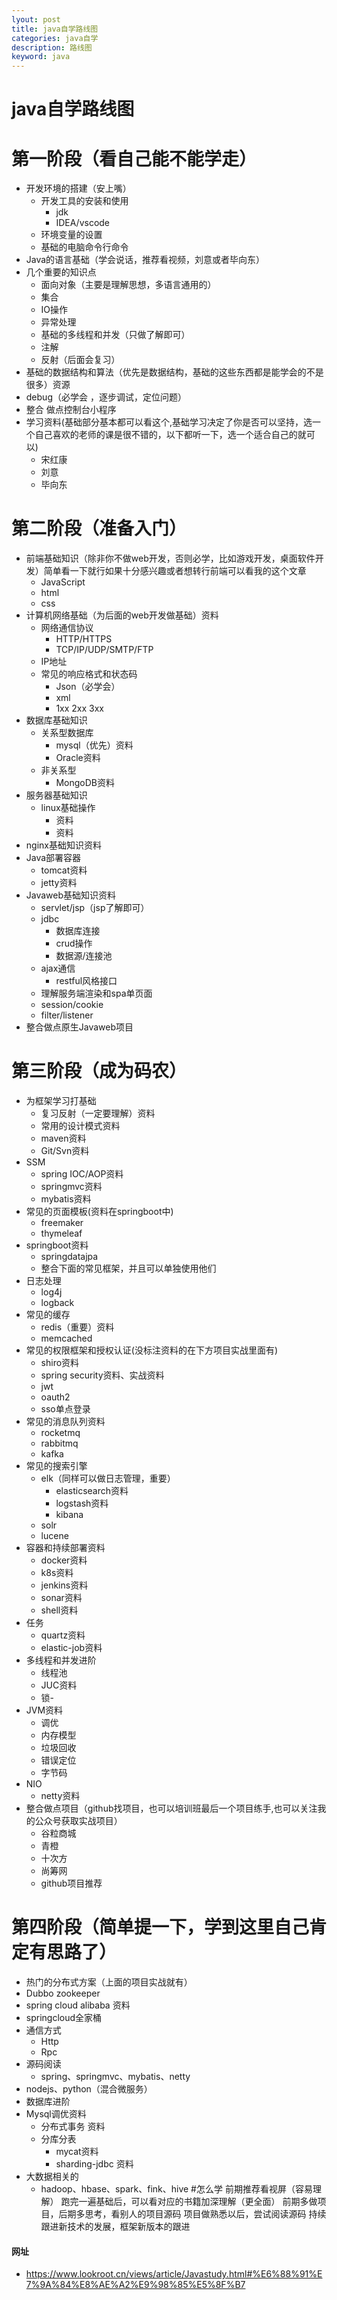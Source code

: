 ```yaml
---
lyout: post
title: java自学路线图
categories: java自学
description: 路线图
keyword: java
---
```


# java自学路线图

# 第一阶段（看自己能不能学走）
- 开发环境的搭建（安上嘴）
   - 开发工具的安装和使用
      - jdk
      - IDEA/vscode
  - 环境变量的设置
  - 基础的电脑命令行命令
- Java的语言基础（学会说话，推荐看视频，刘意或者毕向东）
- 几个重要的知识点
  - 面向对象（主要是理解思想，多语言通用的）
  - 集合
  - IO操作
  - 异常处理
  - 基础的多线程和并发（只做了解即可）
  - 注解
  - 反射（后面会复习）
- 基础的数据结构和算法（优先是数据结构，基础的这些东西都是能学会的不是很多）资源
- debug（必学会 ，逐步调试，定位问题）
- 整合 做点控制台小程序
- 学习资料(基础部分基本都可以看这个,基础学习决定了你是否可以坚持，选一个自己喜欢的老师的课是很不错的，以下都听一下，选一个适合自己的就可以)
  - 宋红康
  - 刘意
  - 毕向东

# 第二阶段（准备入门）
- 前端基础知识（除非你不做web开发，否则必学，比如游戏开发，桌面软件开发）简单看一下就行如果十分感兴趣或者想转行前端可以看我的这个文章
  - JavaScript
  - html
  - css
- 计算机网络基础（为后面的web开发做基础）资料
  - 网络通信协议
    - HTTP/HTTPS
    - TCP/IP/UDP/SMTP/FTP
  - IP地址
  - 常见的响应格式和状态码
    - Json（必学会）
    - xml
    - 1xx 2xx 3xx
- 数据库基础知识
  - 关系型数据库
    - mysql（优先）资料
    - Oracle资料
  - 非关系型
    - MongoDB资料
- 服务器基础知识
  - linux基础操作
    - 资料
    - 资料
- nginx基础知识资料
- Java部署容器
  - tomcat资料
  - jetty资料
- Javaweb基础知识资料
  - servlet/jsp（jsp了解即可）
  - jdbc
    - 数据库连接
    - crud操作
    - 数据源/连接池
  - ajax通信
    - restful风格接口
  - 理解服务端渲染和spa单页面
  - session/cookie
  - filter/listener
- 整合做点原生Javaweb项目
  
# 第三阶段（成为码农）
- 为框架学习打基础
  - 复习反射（一定要理解）资料
  - 常用的设计模式资料
  - maven资料
  - Git/Svn资料
- SSM
  - spring IOC/AOP资料
  - springmvc资料
  - mybatis资料
- 常见的页面模板(资料在springboot中)
  - freemaker
  - thymeleaf
- springboot资料
  - springdatajpa
  - 整合下面的常见框架，并且可以单独使用他们
- 日志处理
  - log4j
  - logback
- 常见的缓存
  - redis（重要）资料
  - memcached
- 常见的权限框架和授权认证(没标注资料的在下方项目实战里面有)
  - shiro资料
  - spring security资料、实战资料
  - jwt
  - oauth2
  - sso单点登录
- 常见的消息队列资料
  - rocketmq
  - rabbitmq
  - kafka
- 常见的搜索引擎
  - elk（同样可以做日志管理，重要）
    - elasticsearch资料
    - logstash资料
    - kibana
  - solr
  - lucene
- 容器和持续部署资料
  - docker资料
  - k8s资料
  - jenkins资料
  - sonar资料
  - shell资料
- 任务
  - quartz资料
  - elastic-job资料
- 多线程和并发进阶
  - 线程池
  - JUC资料
  - 锁-
- JVM资料
  - 调优
  - 内存模型
  - 垃圾回收
  - 错误定位
  - 字节码
- NIO
  - netty资料
- 整合做点项目（github找项目，也可以培训班最后一个项目练手,也可以关注我的公众号获取实战项目）
  - 谷粒商城
  - 青橙
  - 十次方
  - 尚筹网
  - github项目推荐
  
# 第四阶段（简单提一下，学到这里自己肯定有思路了）
- 热门的分布式方案（上面的项目实战就有）
- Dubbo zookeeper
- spring cloud alibaba 资料
- springcloud全家桶
- 通信方式
  - Http
  - Rpc
- 源码阅读
  - spring、springmvc、mybatis、netty
- nodejs、python（混合微服务）
- 数据库进阶
- Mysql调优资料
  - 分布式事务 资料
  - 分库分表
    - mycat资料
    - sharding-jdbc 资料
- 大数据相关的
  - hadoop、hbase、spark、fink、hive
#怎么学
前期推荐看视屏（容易理解）
跑完一遍基础后，可以看对应的书籍加深理解（更全面）
前期多做项目，后期多思考，看别人的项目源码
项目做熟悉以后，尝试阅读源码
持续跟进新技术的发展，框架新版本的跟进

#### 网址
  - https://www.lookroot.cn/views/article/Javastudy.html#%E6%88%91%E7%9A%84%E8%AE%A2%E9%98%85%E5%8F%B7